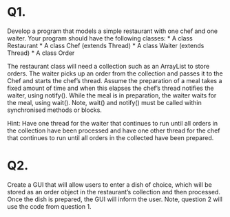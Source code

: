 <h1>Q1.</h1> Develop a program that models a simple restaurant with one chef and one waiter. Your program should have the following classes:
*	A class Restaurant
*	A class Chef (extends Thread)
*	A class Waiter (extends Thread)
*	A class Order

The restaurant class will need a collection such as an ArrayList to store orders. The waiter picks up an order from the collection and passes it to the Chef and starts the chef’s thread. Assume the preparation of a meal takes a fixed amount of time and when this elapses the chef’s thread notifies the waiter, using notify(). While the meal is in preparation, the waiter waits for the meal, using wait().
Note, wait() and notify() must be called within synchronised methods or blocks.

Hint: Have one thread for the waiter that continues to run until all orders in the collection have been processed and have one other thread for the chef that continues to run until all orders in the collected have been prepared.

<h1>Q2.</h1> Create a GUI that will allow users to enter a dish of choice, which will be stored as an order object in the restaurant’s collection and then processed. Once the dish is prepared, the GUI will inform the user. Note, question 2 will use the code from question 1.
